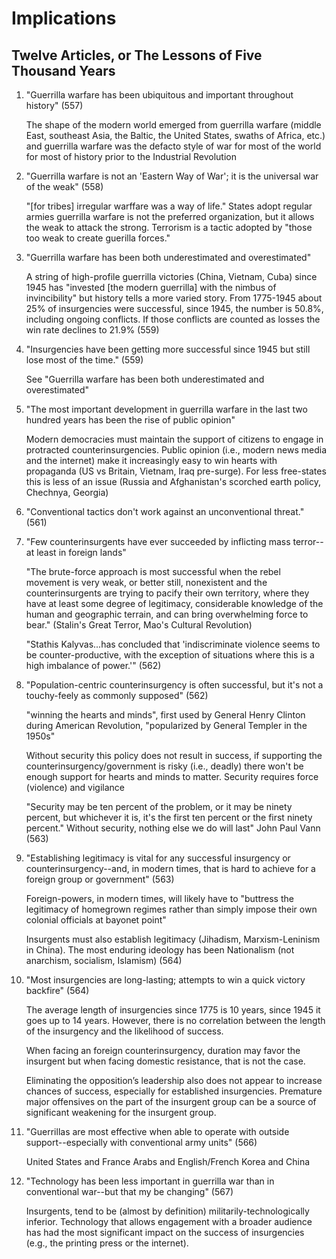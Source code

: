 # Implications

## Twelve Articles, or The Lessons of Five Thousand Years

1. "Guerrilla warfare has been ubiquitous and important throughout history"  (557)

    The shape of the modern world emerged from guerrilla warfare (middle East, southeast Asia, the Baltic, the United States, swaths of Africa, etc.) and guerrilla warfare was the defacto style of war for most of the world for most of history prior to the Industrial Revolution

1. "Guerrilla warfare is not an 'Eastern Way of War'; it is the universal war of the weak" (558)

    "[for tribes] irregular warffare was a way of life." States adopt regular armies guerrilla warfare is not the preferred organization, but it allows the weak to attack the strong. Terrorism is a tactic adopted by "those too weak to create guerilla forces."

1. "Guerrilla warfare has been both underestimated and overestimated"

    A string of high-profile guerrilla victories (China, Vietnam, Cuba) since 1945 has "invested [the modern guerrilla] with the nimbus of invincibility" but history tells a more varied story. From 1775-1945 about 25% of insurgencies were successful, since 1945, the number is 50.8%, including ongoing conflicts. If those conflicts are counted as losses the win rate declines to 21.9% (559)

1. "Insurgencies have been getting more successful since 1945 but still lose most of the time." (559)

    See "Guerrilla warfare has been both underestimated and overestimated"

1. "The most important development in guerrilla warfare in the last two 
hundred years has been the rise of public opinion"

    Modern democracies must maintain the support of citizens to engage in protracted counterinsurgencies. Public opinion (i.e., modern news media and the internet) make it increasingly easy to win hearts with propaganda (US vs Britain, Vietnam, Iraq pre-surge). For less free-states this is less of an issue (Russia and Afghanistan's scorched earth policy, Chechnya, Georgia)

1. "Conventional tactics don't work against an unconventional threat." (561)

1. "Few counterinsurgents have ever succeeded by inflicting mass terror--at least in foreign lands"

    "The brute-force approach is most successful when the rebel movement is very weak, or better still, nonexistent and the counterinsurgents are trying to pacify their own territory, where they have at least some degree of legitimacy, considerable knowledge of the human and geographic terrain, and can bring overwhelming force to bear." (Stalin's Great Terror, Mao's Cultural Revolution)

    "Stathis Kalyvas...has concluded that 'indiscriminate violence seems to be counter-productive, with the exception of situations where this is a high imbalance of power.'" (562)

1. "Population-centric counterinsurgency is often successful, but it's not a touchy-feely as commonly supposed" (562)

    "winning the hearts and minds", first used by General Henry Clinton during American Revolution, "popularized by General Templer in the 1950s"

    Without security this policy does not result in success, if supporting the counterinsurgency/government is risky (i.e., deadly) there won't be enough support for hearts and minds to matter. Security requires force (violence) and vigilance

    "Security may be ten percent of the problem, or it may be ninety percent, but whichever it is, it's the first ten percent or the first ninety percent." Without security, nothing else we do will last" John Paul Vann (563)

1. "Establishing legitimacy is vital for any successful insurgency or counterinsurgency--and, in modern times, that is hard to achieve for a foreign group or government" (563)

    Foreign-powers, in modern times, will likely have to "buttress the legitimacy of homegrown regimes rather than simply impose their own colonial officials at bayonet point"

    Insurgents must also establish legitimacy (Jihadism, Marxism-Leninism in China). The most enduring ideology has been Nationalism (not anarchism, socialism, Islamism) (564)

1. "Most insurgencies are long-lasting; attempts to win a quick victory backfire" (564)

    The average length of insurgencies since 1775 is 10 years, since 1945 it goes up to 14 years. However, there is no correlation between the length of the insurgency and the likelihood of success.

    When facing an foreign counterinsurgency, duration may favor the insurgent but when facing domestic resistance, that is not the case.

    Eliminating the opposition’s leadership also does not appear to increase chances of success, especially for established insurgencies. Premature major offensives on the part of the insurgent group can be a source of significant weakening for the insurgent group.

1. "Guerrillas are most effective when able to operate with outside support--especially with conventional army units" (566)

    United States and France
    Arabs and English/French
    Korea and China

1. "Technology has been less important in guerrilla war than in conventional war--but that my be changing" (567)

    Insurgents, tend to be (almost by definition) militarily-technologically inferior. Technology that allows engagement with a broader audience has had the most significant impact on the success of insurgencies (e.g., the printing press or the internet).